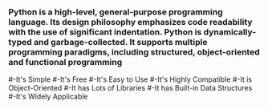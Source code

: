 ### Python is a high-level, general-purpose programming language. Its design philosophy emphasizes code readability with the use of significant indentation. Python is dynamically-typed and garbage-collected. It supports multiple programming paradigms, including structured, object-oriented and functional programming
#-It's Simple
#-It's Free
#-It's Easy to Use
#-It's Highly Compatible
#-It is Object-Oriented
#-It has Lots of Libraries
#-It has Built-in Data Structures
#-It's Widely Applicable
